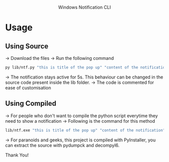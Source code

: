 <p style="text-align: center;">Windows Notification CLI</p>

# Usage

## Using Source

-> Download the files
-> Run the following command
```bash
py lib/ntf.py "this is title of the pop up" "content of the notification"
```
-> The notification stays active for 5s. This behaviour can be changed in the source code present inside the lib folder.
-> The code is commented for ease of customisation

## Using Compiled

-> For people who don't want to compile the python script everytime they need to show a notification
-> Following is the command for this method
```bash
lib/ntf.exe "this is title of the pop up" "content of the notification"
```
-> For paranoids and geeks, this project is compiled with PyInstaller, you can extract the source with pydumpck and decompyl6.


Thank You!